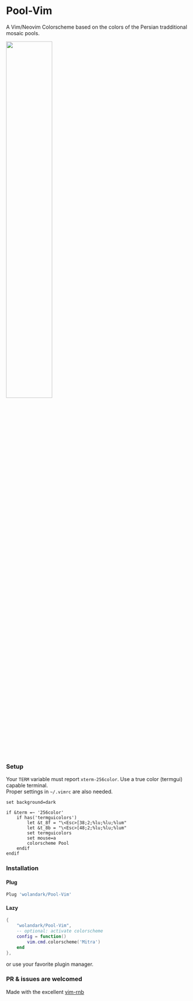 # Pool-Vim
A Vim/Neovim Colorscheme based on the colors of the Persian tradditional mosaic pools. <br>



<div>
	<img src="https://github.com/wolandark/Pool-Vim/assets/107309764/eedb7241-35d9-4f01-9355-53fadb8534fb" style="width:50%">
<!--	<img src="https://github.com/wolandark/Pool-Vim/assets/107309764/eba7c8e1-6389-4adb-b2fe-baec6a58ccd6" style="width:20%"> -->

</div>

### Setup
Your `TERM` variable must report `xterm-256color`. Use a true color (termgui) capable terminal. <br>
Proper settings in `~/.vimrc` are also needed.

``` vim
set background=dark

if &term =~ '256color'
	if has('termguicolors')
		let &t_8f = "\<Esc>[38;2;%lu;%lu;%lum"
		let &t_8b = "\<Esc>[48;2;%lu;%lu;%lum"
		set termguicolors
		set mouse=a
		colorscheme Pool
	endif
endif
```

### Installation
#### Plug
``` lua
Plug 'wolandark/Pool-Vim'
```
#### Lazy
``` lua
{
	"wolandark/Pool-Vim",
	-- optional: activate colorscheme
	config = function()
		vim.cmd.colorscheme('Mitra')
	end
},

```
or use your favorite plugin manager.

### PR & issues are welcomed

Made with the excellent [vim-rnb](https://github.com/romainl/vim-rnb)
